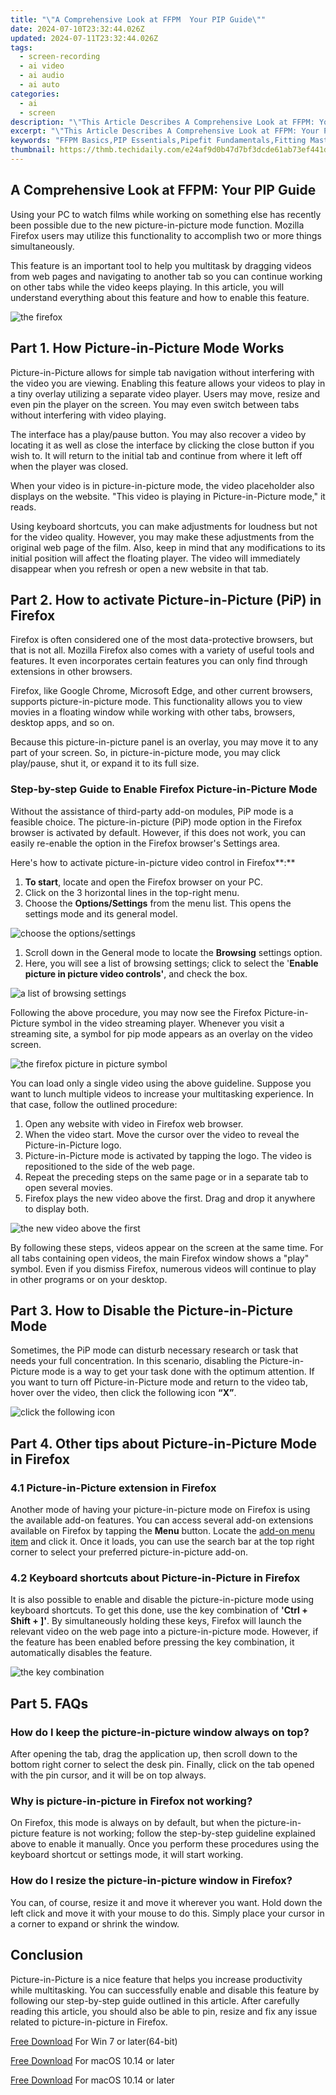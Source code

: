 ```yaml
---
title: "\"A Comprehensive Look at FFPM  Your PIP Guide\""
date: 2024-07-10T23:32:44.026Z
updated: 2024-07-11T23:32:44.026Z
tags: 
  - screen-recording
  - ai video
  - ai audio
  - ai auto
categories: 
  - ai
  - screen
description: "\"This Article Describes A Comprehensive Look at FFPM: Your PIP Guide\""
excerpt: "\"This Article Describes A Comprehensive Look at FFPM: Your PIP Guide\""
keywords: "FFPM Basics,PIP Essentials,Pipefit Fundamentals,Fitting Mastery,FFPM Practices,Advanced FFPM Skills,FFPM Techniques Guide"
thumbnail: https://thmb.techidaily.com/e24af9d0b47d7bf3dcde61ab73ef441dcda155d4ef5a243e1a2546d643282d46.jpg
---
```


## A Comprehensive Look at FFPM: Your PIP Guide

Using your PC to watch films while working on something else has recently been possible due to the new picture-in-picture mode function. Mozilla Firefox users may utilize this functionality to accomplish two or more things simultaneously.

This feature is an important tool to help you multitask by dragging videos from web pages and navigating to another tab so you can continue working on other tabs while the video keeps playing. In this article, you will understand everything about this feature and how to enable this feature.

![the firefox](https://images.wondershare.com/filmora/article-images/2022/07/the-firefox-picture-in-picture-mode-1.jpg)

## Part 1\. How Picture-in-Picture Mode Works

Picture-in-Picture allows for simple tab navigation without interfering with the video you are viewing. Enabling this feature allows your videos to play in a tiny overlay utilizing a separate video player. Users may move, resize and even pin the player on the screen. You may even switch between tabs without interfering with video playing.

The interface has a play/pause button. You may also recover a video by locating it as well as close the interface by clicking the close button if you wish to. It will return to the initial tab and continue from where it left off when the player was closed.

When your video is in picture-in-picture mode, the video placeholder also displays on the website. "This video is playing in Picture-in-Picture mode," it reads.

Using keyboard shortcuts, you can make adjustments for loudness but not for the video quality. However, you may make these adjustments from the original web page of the film. Also, keep in mind that any modifications to its initial position will affect the floating player. The video will immediately disappear when you refresh or open a new website in that tab.

## Part 2\. How to activate Picture-in-Picture (PiP) in Firefox

Firefox is often considered one of the most data-protective browsers, but that is not all. Mozilla Firefox also comes with a variety of useful tools and features. It even incorporates certain features you can only find through extensions in other browsers.

Firefox, like Google Chrome, Microsoft Edge, and other current browsers, supports picture-in-picture mode. This functionality allows you to view movies in a floating window while working with other tabs, browsers, desktop apps, and so on.

Because this picture-in-picture panel is an overlay, you may move it to any part of your screen. So, in picture-in-picture mode, you may click play/pause, shut it, or expand it to its full size.

### Step-by-step Guide to Enable Firefox Picture-in-Picture Mode

Without the assistance of third-party add-on modules, PiP mode is a feasible choice. The picture-in-picture (PiP) mode option in the Firefox browser is activated by default. However, if this does not work, you can easily re-enable the option in the Firefox browser's Settings area.

Here's how to activate picture-in-picture video control in Firefox**:**

1. **To start**, locate and open the Firefox browser on your PC.
2. Click on the 3 horizontal lines in the top-right menu.
3. Choose the **Options/Settings** from the menu list. This opens the settings mode and its general model.

![choose the options/settings](https://images.wondershare.com/filmora/article-images/2022/07/the-firefox-picture-in-picture-mode-2.jpg)

1. Scroll down in the General mode to locate the **Browsing** settings option.
2. Here, you will see a list of browsing settings; click to select the '**Enable picture in picture video controls'**, and check the box.

![a list of browsing settings](https://images.wondershare.com/filmora/article-images/2022/07/the-firefox-picture-in-picture-mode-3.jpg)

Following the above procedure, you may now see the Firefox Picture-in-Picture symbol in the video streaming player. Whenever you visit a streaming site, a symbol for pip mode appears as an overlay on the video screen.

![the firefox picture in picture symbol](https://images.wondershare.com/filmora/article-images/2022/07/the-firefox-picture-in-picture-mode-4.jpg)

You can load only a single video using the above guideline. Suppose you want to lunch multiple videos to increase your multitasking experience. In that case, follow the outlined procedure:

1. Open any website with video in Firefox web browser.
2. When the video start. Move the cursor over the video to reveal the Picture-in-Picture logo.
3. Picture-in-Picture mode is activated by tapping the logo. The video is repositioned to the side of the web page.
4. Repeat the preceding steps on the same page or in a separate tab to open several movies.
5. Firefox plays the new video above the first. Drag and drop it anywhere to display both.

![the new video above the first](https://images.wondershare.com/filmora/article-images/2022/07/the-firefox-picture-in-picture-mode-5.jpg)

By following these steps, videos appear on the screen at the same time. For all tabs containing open videos, the main Firefox window shows a "play" symbol. Even if you dismiss Firefox, numerous videos will continue to play in other programs or on your desktop.

## Part 3\. How to Disable the Picture-in-Picture Mode

Sometimes, the PiP mode can disturb necessary research or task that needs your full concentration. In this scenario, disabling the Picture-in-Picture mode is a way to get your task done with the optimum attention. If you want to turn off Picture-in-Picture mode and return to the video tab, hover over the video, then click the following icon **“X”**.

![click the following icon](https://images.wondershare.com/filmora/article-images/2022/07/the-firefox-picture-in-picture-mode-6.jpg)

## Part 4\. Other tips about Picture-in-Picture Mode in Firefox

### 4.1 Picture-in-Picture extension in Firefox

Another mode of having your picture-in-picture mode on Firefox is using the available add-on features. You can access several add-on extensions available on Firefox by tapping the **Menu** button. Locate the [add-on menu item](https://addons.mozilla.org/en-US/firefox/) and click it. Once it loads, you can use the search bar at the top right corner to select your preferred picture-in-picture add-on.

### 4.2 Keyboard shortcuts about Picture-in-Picture in Firefox

It is also possible to enable and disable the picture-in-picture mode using keyboard shortcuts. To get this done, use the key combination of **'Ctrl + Shift + \]'**. By simultaneously holding these keys, Firefox will launch the relevant video on the web page into a picture-in-picture mode. However, if the feature has been enabled before pressing the key combination, it automatically disables the feature.

![the key combination](https://images.wondershare.com/filmora/article-images/2022/07/the-firefox-picture-in-picture-mode-7.jpg)

## Part 5\. FAQs

### How do I keep the picture-in-picture window always on top?

After opening the tab, drag the application up, then scroll down to the bottom right corner to select the desk pin. Finally, click on the tab opened with the pin cursor, and it will be on top always.

### Why is picture-in-picture in Firefox not working?

On Firefox, this mode is always on by default, but when the picture-in-picture feature is not working; follow the step-by-step guideline explained above to enable it manually. Once you perform these procedures using the keyboard shortcut or settings mode, it will start working.

### How do I resize the picture-in-picture window in Firefox?

You can, of course, resize it and move it wherever you want. Hold down the left click and move it with your mouse to do this. Simply place your cursor in a corner to expand or shrink the window.

## Conclusion

Picture-in-Picture is a nice feature that helps you increase productivity while multitasking. You can successfully enable and disable this feature by following our step-by-step guide outlined in this article. After carefully reading this article, you should also be able to pin, resize and fix any issue related to picture-in-picture in Firefox.

[Free Download](https://tools.techidaily.com/wondershare/filmora/download/) For Win 7 or later(64-bit)

[Free Download](https://tools.techidaily.com/wondershare/filmora/download/) For macOS 10.14 or later

[Free Download](https://tools.techidaily.com/wondershare/filmora/download/) For macOS 10.14 or later

<ins class="adsbygoogle"
     style="display:block"
     data-ad-format="autorelaxed"
     data-ad-client="ca-pub-7571918770474297"
     data-ad-slot="1223367746"></ins>

<ins class="adsbygoogle"
     style="display:block"
     data-ad-format="autorelaxed"
     data-ad-client="ca-pub-7571918770474297"
     data-ad-slot="1223367746"></ins>



<ins class="adsbygoogle"
     style="display:block"
     data-ad-client="ca-pub-7571918770474297"
     data-ad-slot="8358498916"
     data-ad-format="auto"
     data-full-width-responsive="true"></ins>



